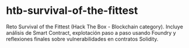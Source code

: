 # htb-survival-of-the-fittest
Reto Survival of the Fittest (Hack The Box - Blockchain category). Incluye análisis de Smart Contract, explotación paso a paso usando Foundry y reflexiones finales sobre vulnerabilidades en contratos Solidity.
